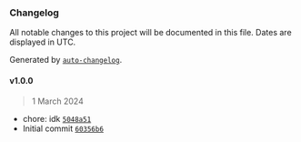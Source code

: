 ### Changelog

All notable changes to this project will be documented in this file. Dates are displayed in UTC.

Generated by [`auto-changelog`](https://github.com/CookPete/auto-changelog).

#### v1.0.0

> 1 March 2024

- chore: idk [`5048a51`](https://github.com/evkuzmin1/git-extended/commit/5048a51482292b7d9406382ef333a63db8d742cb)
- Initial commit [`60356b6`](https://github.com/evkuzmin1/git-extended/commit/60356b6f6ea33908608958b845115b9e43fcca51)
